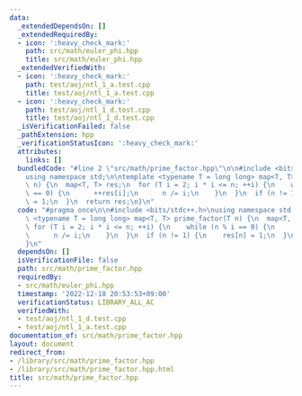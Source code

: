 ```yaml
---
data:
  _extendedDependsOn: []
  _extendedRequiredBy:
  - icon: ':heavy_check_mark:'
    path: src/math/euler_phi.hpp
    title: src/math/euler_phi.hpp
  _extendedVerifiedWith:
  - icon: ':heavy_check_mark:'
    path: test/aoj/ntl_1_a.test.cpp
    title: test/aoj/ntl_1_a.test.cpp
  - icon: ':heavy_check_mark:'
    path: test/aoj/ntl_1_d.test.cpp
    title: test/aoj/ntl_1_d.test.cpp
  _isVerificationFailed: false
  _pathExtension: hpp
  _verificationStatusIcon: ':heavy_check_mark:'
  attributes:
    links: []
  bundledCode: "#line 2 \"src/math/prime_factor.hpp\"\n\n#include <bits/stdc++.h>\n\
    using namespace std;\n\ntemplate <typename T = long long> map<T, T> prime_factor(T\
    \ n) {\n  map<T, T> res;\n  for (T i = 2; i * i <= n; ++i) {\n    while (n % i\
    \ == 0) {\n      ++res[i];\n      n /= i;\n    }\n  }\n  if (n != 1) {\n    res[n]\
    \ = 1;\n  }\n  return res;\n}\n"
  code: "#pragma once\n\n#include <bits/stdc++.h>\nusing namespace std;\n\ntemplate\
    \ <typename T = long long> map<T, T> prime_factor(T n) {\n  map<T, T> res;\n \
    \ for (T i = 2; i * i <= n; ++i) {\n    while (n % i == 0) {\n      ++res[i];\n\
    \      n /= i;\n    }\n  }\n  if (n != 1) {\n    res[n] = 1;\n  }\n  return res;\n\
    }\n"
  dependsOn: []
  isVerificationFile: false
  path: src/math/prime_factor.hpp
  requiredBy:
  - src/math/euler_phi.hpp
  timestamp: '2022-12-18 20:53:53+09:00'
  verificationStatus: LIBRARY_ALL_AC
  verifiedWith:
  - test/aoj/ntl_1_d.test.cpp
  - test/aoj/ntl_1_a.test.cpp
documentation_of: src/math/prime_factor.hpp
layout: document
redirect_from:
- /library/src/math/prime_factor.hpp
- /library/src/math/prime_factor.hpp.html
title: src/math/prime_factor.hpp
---
```


